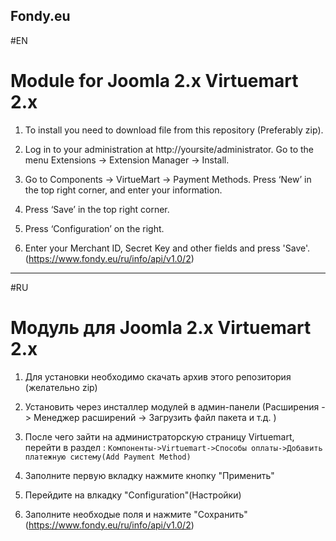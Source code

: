 Fondy.eu
-------
#EN

Module for Joomla 2.x Virtuemart 2.x 
==========

1. To install you need to download file from this repository (Preferably zip).

2. Log in to your administration at http://yoursite/administrator. Go to the menu Extensions -> Extension Manager -> Install.

3. Go to Components -> VirtueMart -> Payment Methods. Press ‘New’ in the top right corner, and enter your information. 

4. Press ‘Save’ in the top right corner.

5. Press ‘Configuration’ on the right. 

6. Enter your Merchant ID, Secret Key and other fields and press 'Save'. (https://www.fondy.eu/ru/info/api/v1.0/2)

----------

#RU

Модуль для Joomla 2.x Virtuemart 2.x 
==========

1. Для установки необходимо скачать архив этого репозитория (желательно zip)

2. Установить через инсталлер модулей в админ-панели (Расширения -> Менеджер расширений -> Загрузить файл пакета и т.д. )

3. После чего зайти на администраторскую страницу Virtuemart, перейти в раздел : 
`Компоненты->Virtuemart->Способы оплаты->Добавить платежную систему(Add Payment Method)`

4. Заполните первую вкладку нажмите кнопку "Применить"

5. Перейдите на влкадку "Configuration"(Настройки)

6. Заполните необходые поля и нажмите "Сохранить" (https://www.fondy.eu/ru/info/api/v1.0/2)
